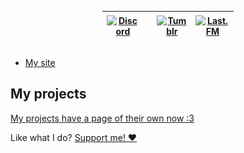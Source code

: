 <div style="text-align: center; align-content: center; margin-left: auto; margin-right: auto; width: min-content"><table><thead><tr><th><a href="/discord/"><img src="https://assets-global.website-files.com/6257adef93867e50d84d30e2/636e0a69f118df70ad7828d4_icon_clyde_blurple_RGB.svg" width="35px" height="35px" alt="Discord"></a></th>
<th><a href="https://github.com/strawmelonjuice/"><img src="/assets/img/svg/github-mark.svg" height="35px" alt="GitHub"></a></th>
<th><a href="https://tumblr.com/strawmelonjuice/"><img src="https://assets.tumblr.com/pop/manifest/favicon-cfddd25f.svg" height="35px" alt="Tumblr"></a></th><th><a href="https://www.last.fm/user/strawmelonjuice"><img src="https://www.last.fm/static/images/lastfm_avatar_applemusic.b06eb8ad89be.png" height="35px" alt="Last.FM"></a></th></tr></thead><tbody></tbody></table>
</div>

- [My site](https://strawmelonjuice.com/)

## My projects
[My projects have a page of their own now :3](/?p=projects)

Like what I do? [Support me! ❤️](/?p=support)